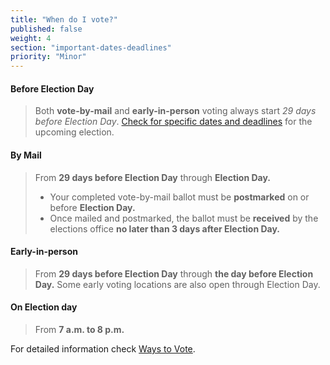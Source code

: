 ```yaml
---
title: "When do I vote?"
published: false
weight: 4
section: "important-dates-deadlines"
priority: "Minor"
---
```

#### Before Election Day
> Both **vote-by-mail** and **early-in-person** voting always start _29 days before Election Day_. [Check for specific dates and deadlines](http://www.sos.ca.gov/elections/) for the upcoming election.    

#### By Mail
> From **29 days before Election Day** through **Election Day.**  
> - Your completed vote-by-mail ballot must be **postmarked** on or before **Election Day.**  
> - Once mailed and postmarked, the ballot must be **received** by the elections office **no later than 3 days after Election Day.**  

#### Early-in-person
> From **29 days before Election Day** through **the day before Election Day.** Some early voting locations are also open through Election Day.  

#### On Election day  
> From **7 a.m. to 8 p.m.**  

For detailed information check [Ways to Vote](#section-ways-to-vote).  
